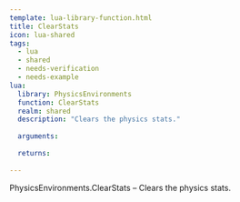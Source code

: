 ```yaml
---
template: lua-library-function.html
title: ClearStats
icon: lua-shared
tags:
  - lua
  - shared
  - needs-verification
  - needs-example
lua:
  library: PhysicsEnvironments
  function: ClearStats
  realm: shared
  description: "Clears the physics stats."
  
  arguments:
  
  returns:
    
---
```


<div class="lua__search__keywords">
PhysicsEnvironments.ClearStats &#x2013; Clears the physics stats.
</div>
